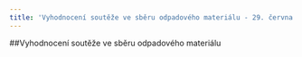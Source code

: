 ```yaml
---
title: 'Vyhodnocení soutěže ve sběru odpadového materiálu - 29. června 2016'
---
```


##Vyhodnocení soutěže ve sběru odpadového materiálu 